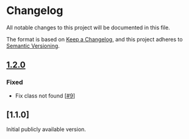 # Changelog

All notable changes to this project will be documented in this file.

The format is based on [Keep a Changelog](https://keepachangelog.com/en/1.0.0/), and this project adheres
to [Semantic Versioning](https://semver.org/spec/v2.0.0.html).

## [1.2.0]
### Fixed

- Fix class not found [[#9](https://github.com/ehrbase/migration-tool/pull/9)]

## [1.1.0]

Initial publicly available version.

[1.2.0]: https://github.com/ehrbase/migration-tool/compare/v1.1.0...v1.2.0